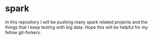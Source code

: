 # spark
In this repository I will be pushing many spark related projects and the things that I keep testing with big data.
Hope this will be helpful for my fellow git-forkers.